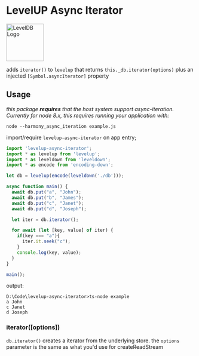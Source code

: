 # LevelUP Async Iterator 

<img alt="LevelDB Logo" height="100" src="http://leveldb.org/img/logo.svg">

adds `iterator()` to `levelup` that returns `this._db.iterator(options)` plus an injected `[Symbol.asyncIterator]` property

## Usage

_this package **requires** that the host system support async-iteration. Currently for node 8.x, this requires running your application with:_ 

```
node --harmony_async_iteration example.js
``` 

import/require `levelup-async-iterator` on app entry; 

```ts
import 'levelup-async-iterator';
import * as levelup from 'levelup';
import * as leveldown from 'leveldown';
import * as encode from 'encoding-down';

let db = levelup(encode(leveldown('./db')));

async function main() {
  await db.put("a", "John");
  await db.put("b", "James");
  await db.put("c", "Janet");
  await db.put("d", "Joseph");

  let iter = db.iterator();  

  for await (let [key, value] of iter) {
    if(key === "a"){
      iter.it.seek("c");
    }
    console.log(key, value);
  }
}

main();
```

output: 
```
D:\Code\levelup-async-iterator>ts-node example
a John
c Janet
d Joseph
```

<a name="open"></a>
### iterator([options])
<code>db.iterator()</code> creates a iterator from the underlying store. the <code>options</code> parameter is the same as what you'd use for createReadStream